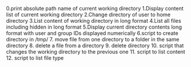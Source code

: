0.print absolute path name of current working directory
1.Display content list of current working directory
2.Change directory of user to home directory
3.List content of working directory in long format
4.List all files including hidden in long format
5.Display current directory contents long format with user and group IDs displayed numerically
6.script to create directory in /tmp/
7. move file from one directory to a folder in the same directory
8. delete a file from a directory
9. delete directory
10. script that changes the working directory to the previous one
11. script to list content
12. script to list file type
